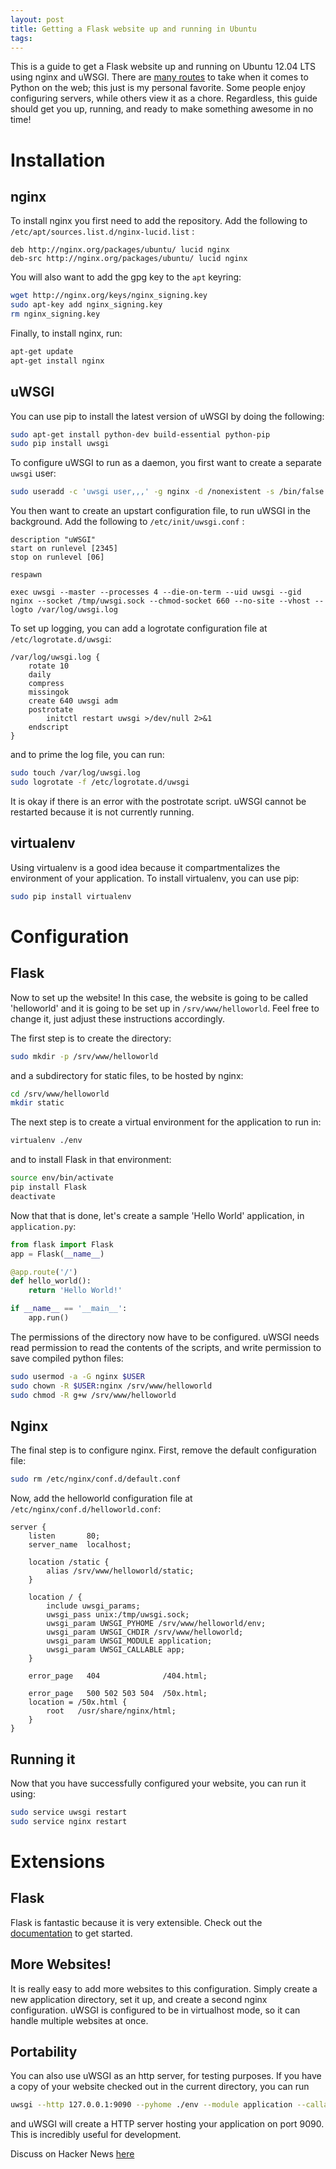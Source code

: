 ```yaml
---
layout: post
title: Getting a Flask website up and running in Ubuntu
tags: 
---
```


This is a guide to get a Flask website up and running on Ubuntu 12.04 LTS using nginx and uWSGI. There are [many routes](http://me.veekun.com/blog/2012/05/05/python-faq-webdev/) to take when it comes to Python on the web; this just is my personal favorite. Some people enjoy configuring servers, while others view it as a chore. Regardless, this guide should get you up, running, and ready to make something awesome in no time!

# Installation

## nginx

To install nginx you first need to add the repository. Add the following to `/etc/apt/sources.list.d/nginx-lucid.list` :

```
deb http://nginx.org/packages/ubuntu/ lucid nginx
deb-src http://nginx.org/packages/ubuntu/ lucid nginx
```

You will also want to add the gpg key to the `apt` keyring:

``` bash
wget http://nginx.org/keys/nginx_signing.key
sudo apt-key add nginx_signing.key
rm nginx_signing.key
```

Finally, to install nginx, run:

``` bash
apt-get update
apt-get install nginx
```

## uWSGI

You can use pip to install the latest version of uWSGI by doing the following:

``` bash
sudo apt-get install python-dev build-essential python-pip
sudo pip install uwsgi
```

To configure uWSGI to run as a daemon, you first want to create a separate `uwsgi` user:

``` bash
sudo useradd -c 'uwsgi user,,,' -g nginx -d /nonexistent -s /bin/false uwsgi
```

You then want to create an upstart configuration file, to run uWSGI in the background. Add the following to `/etc/init/uwsgi.conf` :

```
description "uWSGI"
start on runlevel [2345]
stop on runlevel [06]

respawn

exec uwsgi --master --processes 4 --die-on-term --uid uwsgi --gid nginx --socket /tmp/uwsgi.sock --chmod-socket 660 --no-site --vhost --logto /var/log/uwsgi.log
```

To set up logging, you can add a logrotate configuration file at `/etc/logrotate.d/uwsgi`:

```
/var/log/uwsgi.log {
    rotate 10
    daily
    compress
    missingok
    create 640 uwsgi adm
    postrotate
        initctl restart uwsgi >/dev/null 2>&1
    endscript
}
```

and to prime the log file, you can run:

``` bash
sudo touch /var/log/uwsgi.log
sudo logrotate -f /etc/logrotate.d/uwsgi
```

It is okay if there is an error with the postrotate script. uWSGI cannot be restarted because it is not currently running.

## virtualenv

Using virtualenv is a good idea because it compartmentalizes the environment of your application. To install virtualenv, you can use pip:

``` bash
sudo pip install virtualenv
```

# Configuration

## Flask

Now to set up the website! In this case, the website is going to be called 'helloworld' and it is going to be set up in `/srv/www/helloworld`. Feel free to change it, just adjust these instructions accordingly.

The first step is to create the directory:

``` bash
sudo mkdir -p /srv/www/helloworld
```

and a subdirectory for static files, to be hosted by nginx:

``` bash
cd /srv/www/helloworld
mkdir static
```

The next step is to create a virtual environment for the application to run in:

``` bash
virtualenv ./env
```

and to install Flask in that environment:

``` bash
source env/bin/activate
pip install Flask
deactivate
```

Now that that is done, let's create a sample 'Hello World' application, in `application.py`:

``` python
from flask import Flask
app = Flask(__name__)

@app.route('/')
def hello_world():
    return 'Hello World!'

if __name__ == '__main__':
    app.run()
```

The permissions of the directory now have to be configured. uWSGI needs read permission to read the contents of the scripts, and write permission to save compiled python files:

``` bash
sudo usermod -a -G nginx $USER
sudo chown -R $USER:nginx /srv/www/helloworld
sudo chmod -R g+w /srv/www/helloworld
```

## Nginx

The final step is to configure nginx. First, remove the default configuration file:

``` bash
sudo rm /etc/nginx/conf.d/default.conf
```

Now, add the helloworld configuration file at `/etc/nginx/conf.d/helloworld.conf`:

``` nginx
server {
    listen       80;
    server_name  localhost;

    location /static {
        alias /srv/www/helloworld/static;
    }

    location / {
        include uwsgi_params;
        uwsgi_pass unix:/tmp/uwsgi.sock;
        uwsgi_param UWSGI_PYHOME /srv/www/helloworld/env;
        uwsgi_param UWSGI_CHDIR /srv/www/helloworld;
        uwsgi_param UWSGI_MODULE application;
        uwsgi_param UWSGI_CALLABLE app;
    }

    error_page   404              /404.html;

    error_page   500 502 503 504  /50x.html;
    location = /50x.html {
        root   /usr/share/nginx/html;
    }
}
```

## Running it

Now that you have successfully configured your website, you can run it using:

``` bash
sudo service uwsgi restart
sudo service nginx restart
```

# Extensions

## Flask

Flask is fantastic because it is very extensible. Check out the [documentation](http://flask.pocoo.org/docs/) to get started.

## More Websites!

It is really easy to add more websites to this configuration. Simply create a new application directory, set it up, and create a second nginx configuration. uWSGI is configured to be in virtualhost mode, so it can handle multiple websites at once.

## Portability

You can also use uWSGI as an http server, for testing purposes. If you have a copy of your website checked out in the current directory, you can run

``` bash
uwsgi --http 127.0.0.1:9090 --pyhome ./env --module application --callable app
```

and uWSGI will create a HTTP server hosting your application on port 9090. This is incredibly useful for development.

Discuss on Hacker News [here](http://news.ycombinator.com/item?id=3937691)